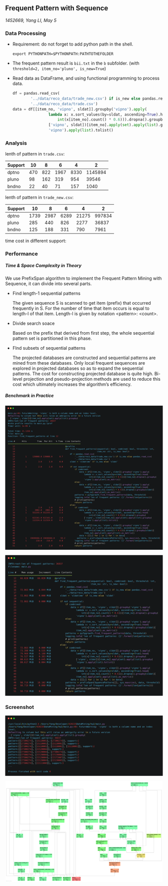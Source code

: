 ## Frequent Pattern with Sequence

*1452669, Yang LI, May 5*

### Data Processing

- Requirement: do not forget to add python path in the shell.

  ```shell
  export PYTHONPATH=$PYTHONPATH:PATHTOTHEFOLDER
  ```

- The frequent pattern result is `bii.txt` in the `b` subfolder. (with `threshold=2, item_no='pluno', is_new=True`)

- Read data as DataFrame, and using functional programming to process data.

  ```python
  df = pandas.read_csv(
          '../data/reco_data/trade_new.csv') if is_new else pandas.read_csv(
          '../data/reco_data/trade.csv')
  data = df[[item_no, 'vipno', sldat]].groupby('vipno').apply(
                  lambda x: x.sort_values(by=sldat, ascending=True).head(
                      int(x[item_no].count() * 0.6))).dropna().groupby(
                  ['vipno', sldat])[item_no].apply(set).apply(list).groupby(
                  'vipno').apply(list).tolist()
  ```

### Analysis

lenth of pattern in `trade.csv`:

| Support | 10   | 8    | 6    | 4    | 2       |
| ------- | ---- | ---- | ---- | ---- | ------- |
| dptno   | 470  | 822  | 1967 | 8330 | 1145894 |
| pluno   | 98   | 162  | 319  | 954  | 39546   |
| bndno   | 22   | 40   | 71   | 157  | 1040    |

lenth of pattern in `trade_new.csv`:

| Support | 10   | 8    | 6    | 4     | 2      |
| ------- | ---- | ---- | ---- | ----- | ------ |
| dptno   | 1739 | 2987 | 6289 | 21275 | 997834 |
| pluno   | 285  | 440  | 826  | 2277  | 36837  |
| bndno   | 125  | 188  | 331  | 790   | 7961   |

time cost in different support:



### Performance

##### Time & Space Complexity in Theory

We use PrefixSpan algorithm to implement the Frequent Pattern Mining with Sequence, it can divide into several parts.

- Find length-1 sequential patterns

  The given sequence S is scanned to get item (prefix) that occurred frequently in S. For the number of time that item occurs is equal to length-l of that item. Length-l is given by notation \<pattern>: \<count>.

- Divide search soace

  Based on the prefix that derived from first step, the whole sequential pattern set is partitioned in this phase. 

- FInd subsets of sequential patterns

  The projected databases are constructed and sequential patterns are mined from these databases. Only local frequent sequences are explored in projected databases so as to expand the sequential patterns. The cost for constructing projected database is quite high. Bi-level projection and pseudo-projection methods are used to reduce this cost which ultimately increases the algorithm’s efficiency.

##### Benchmark in Practice

![](../res/biiline.png)

![](../res/biimem.png)

### Screenshot

![](../res/bii.png)

![](../res/biiprofile.png)
